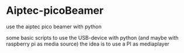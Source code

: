 # Aiptec-picoBeamer
use the aiptec pico beamer with python

some basic scripts to use the USB-device with python (and maybe with raspberry pi as media source)
the idea is to use a PI as mediaplayer
